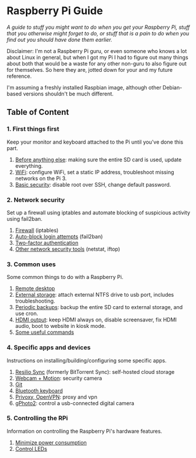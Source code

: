 Raspberry Pi Guide
===

*A guide to stuff you might want to do when you get your Raspberry Pi, stuff that you otherwise might forget to do, or stuff that is a pain to do when you find out you should have done them earlier.*

Disclaimer: I'm not a Raspberry Pi guru, or even someone who knows a lot about Linux in general, but when I got my Pi I had to figure out many things about both that would be a waste for any other non-guru to also figure out for themselves. So here they are, jotted down for your and my future reference.

I'm assuming a freshly installed Raspbian image, although other Debian-based versions shouldn't be much different.


## Table of Content

### 1. First things first

Keep your monitor and keyboard attached to the Pi until you've done this part.

1. [Before anything else][1.1]: making sure the entire SD card is used, update everything.
2. [WiFi][1.2]: configure WiFi, set a static IP address, troubleshoot missing networks on the Pi 3.
3. [Basic security][1.3]: disable root over SSH, change default password.

[1.1]: ./1.1-before-anything-else.md
[1.2]: ./1.2-wifi.md
[1.3]: ./1.3-ssh.md

### 2. Network security

Set up a firewall using iptables and automate blocking of suspicious activity using fail2ban.

1. [Firewall][2.1] (iptables)
2. [Auto-block login attempts][2.2] (fail2ban)
3. [Two-factor authentication][2.3]
4. [Other network security tools][2.4] (netstat, iftop)

[2.1]: ./2.1-iptables.md
[2.2]: ./2.2-fail2ban.md
[2.3]: ./2.3-two-factor-authentication.md
[2.4]: ./2.4-security-tools.md


### 3. Common uses

Some common things to do with a Raspberry Pi.

1. [Remote desktop][3.1]
2. [External storage][3.2]: attach external NTFS drive to usb port, includes troubleshooting.
3. [Periodic backups][3.3]: backup the entire SD card to external storage, and use cron.
4. [HDMI output][3.4]: keep HDMI always on, disable screensaver, fix HDMI audio, boot to website in kiosk mode.
5. [Some useful commands][3.5]
 
[3.1]: ./3.1-remote-desktop.md
[3.2]: ./3.2-external-storage.md
[3.3]: ./3.3-periodic-backups.md
[3.4]: ./3.4-HDMI-output.md
[3.5]: ./3.5-some-useful-commands.md

### 4. Specific apps and devices

Instructions on installing/building/configuring some specific apps.

1. [Resilio Sync][4.1] (formerly BitTorrent Sync): self-hosted cloud storage
2. [Webcam + Motion][4.2]: security camera
3. [Git][4.3]
4. [Bluetooth keyboard][4.4]
5. [Privoxy, OpenVPN][4.5]: proxy and vpn
6. [gPhoto2][4.6]: control a usb-connected digital camera

[4.1]: ./4.1-btsync.md
[4.2]: ./4.2-motion.md
[4.3]: ./4.3-git.md
[4.4]: ./4.4-bluetooth-keyboard.md
[4.5]: ./4.5-proxy-vpn.md
[4.6]: ./4.6-gphoto2.md

### 5. Controlling the RPi

Information on controlling the Raspberry Pi's hardware features.

1. [Minimize power consumption][5.1]
2. [Control LEDs][5.2]

[5.1]: ./5.1-power-consumption.md
[5.2]: ./5.2-leds.md
